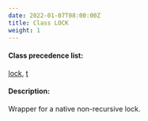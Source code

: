 ```yaml
---
date: 2022-01-07T08:00:00Z
title: Class LOCK
weight: 1
---
```


#### Class precedence list:

[lock](.), [t](http://www.lispworks.com/documentation/HyperSpec/Body/t_t.htm#t)

#### Description:

Wrapper for a native non-recursive lock.
